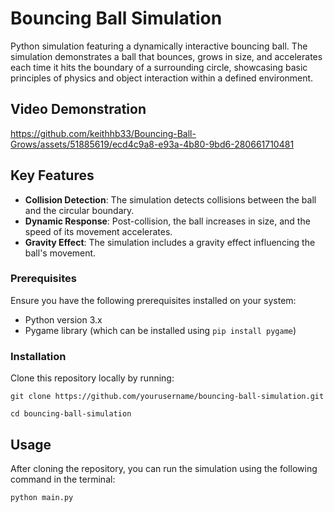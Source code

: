 # Bouncing Ball Simulation

Python simulation featuring a dynamically interactive bouncing ball. The simulation demonstrates a ball that bounces, grows in size, and accelerates each time it hits the boundary of a surrounding circle, showcasing basic principles of physics and object interaction within a defined environment.

## Video Demonstration

https://github.com/keithhb33/Bouncing-Ball-Grows/assets/51885619/ecd4c9a8-e93a-4b80-9bd6-280661710481

## Key Features

- **Collision Detection**: The simulation detects collisions between the ball and the circular boundary.
- **Dynamic Response**: Post-collision, the ball increases in size, and the speed of its movement accelerates.
- **Gravity Effect**: The simulation includes a gravity effect influencing the ball's movement.

### Prerequisites

Ensure you have the following prerequisites installed on your system:
- Python version 3.x
- Pygame library (which can be installed using `pip install pygame`)

### Installation
Clone this repository locally by running:

`git clone https://github.com/yourusername/bouncing-ball-simulation.git`

`cd bouncing-ball-simulation`

## Usage
After cloning the repository, you can run the simulation using the following command in the terminal:

`python main.py`




